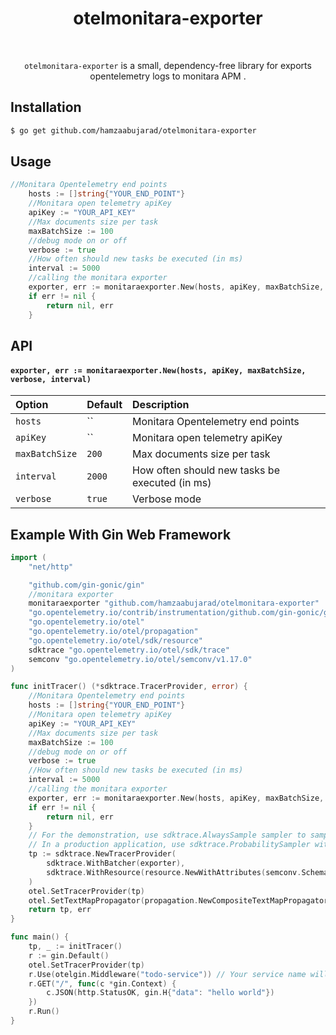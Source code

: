 <div align="center">
  <h1>otelmonitara-exporter</h1>

<br>

`otelmonitara-exporter` is a small, dependency-free library for exports opentelemetry logs to monitara APM . 

</div>

## Installation

```bash
$ go get github.com/hamzaabujarad/otelmonitara-exporter
```

## Usage
```go
//Monitara Opentelemetry end points
	hosts := []string{"YOUR_END_POINT"}
	//Monitara open telemetry apiKey
	apiKey := "YOUR_API_KEY"
	//Max documents size per task
	maxBatchSize := 100
	//debug mode on or off
	verbose := true
	//How often should new tasks be executed (in ms)
	interval := 5000
	//calling the monitara exporter
	exporter, err := monitaraexporter.New(hosts, apiKey, maxBatchSize, verbose, interval)
	if err != nil {
		return nil, err
	}
```

## API

#### `exporter, err := monitaraexporter.New(hosts, apiKey, maxBatchSize, verbose, interval)`

| Option         | Default | Description                                    |
| :------------- | :------ | :--------------------------------------------- |
| `hosts`        | ``      | Monitara Opentelemetry end points              |
| `apiKey`       | ``      | Monitara open telemetry apiKey                 |
| `maxBatchSize` | `200`   | Max documents size per task                    |
| `interval`     | `2000`  | How often should new tasks be executed (in ms) |
| `verbose`      | `true`  | Verbose mode                                   |


## Example With Gin Web Framework
```go
import (
	"net/http"

	"github.com/gin-gonic/gin"
	//monitara exporter
	monitaraexporter "github.com/hamzaabujarad/otelmonitara-exporter"
	"go.opentelemetry.io/contrib/instrumentation/github.com/gin-gonic/gin/otelgin"
	"go.opentelemetry.io/otel"
	"go.opentelemetry.io/otel/propagation"
	"go.opentelemetry.io/otel/sdk/resource"
	sdktrace "go.opentelemetry.io/otel/sdk/trace"
	semconv "go.opentelemetry.io/otel/semconv/v1.17.0"
)

func initTracer() (*sdktrace.TracerProvider, error) {
	//Monitara Opentelemetry end points
	hosts := []string{"YOUR_END_POINT"}
	//Monitara open telemetry apiKey
	apiKey := "YOUR_API_KEY"
	//Max documents size per task
	maxBatchSize := 100
	//debug mode on or off
	verbose := true
	//How often should new tasks be executed (in ms)
	interval := 5000
	//calling the monitara exporter
	exporter, err := monitaraexporter.New(hosts, apiKey, maxBatchSize, verbose, interval)
	if err != nil {
		return nil, err
	}
	// For the demonstration, use sdktrace.AlwaysSample sampler to sample all traces.
	// In a production application, use sdktrace.ProbabilitySampler with a desired probability.
	tp := sdktrace.NewTracerProvider(
		sdktrace.WithBatcher(exporter),
		sdktrace.WithResource(resource.NewWithAttributes(semconv.SchemaURL, semconv.ServiceName("YourServicesName"))),
	)
	otel.SetTracerProvider(tp)
	otel.SetTextMapPropagator(propagation.NewCompositeTextMapPropagator(propagation.TraceContext{}, propagation.Baggage{}))
	return tp, err
}

func main() {
	tp, _ := initTracer()
	r := gin.Default()
	otel.SetTracerProvider(tp)
	r.Use(otelgin.Middleware("todo-service")) // Your service name will be shown in tags.
	r.GET("/", func(c *gin.Context) {
		c.JSON(http.StatusOK, gin.H{"data": "hello world"})
	})
	r.Run()
}

```

